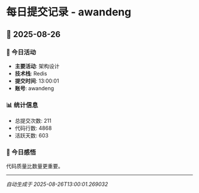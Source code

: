 # 每日提交记录 - awandeng

## 📅 2025-08-26

### 🎯 今日活动
- **主要活动**: 架构设计
- **技术栈**: Redis
- **提交时间**: 13:00:01
- **账号**: awandeng

### 📊 统计信息
- 总提交次数: 211
- 代码行数: 4868
- 活跃天数: 603

### 💭 今日感悟
代码质量比数量更重要。

---
*自动生成于 2025-08-26T13:00:01.269032*
